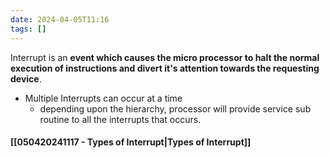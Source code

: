 ```yaml
---
date: 2024-04-05T11:16
tags: []
---
```

 Interrupt is an **event which causes the micro processor to halt the normal execution of instructions and divert it's attention towards the requesting device**.
- Multiple Interrupts can occur at a time 
	- depending upon the hierarchy, processor will provide service sub routine to all the interrupts that occurs.
#### [[050420241117 - Types of Interrupt|Types of Interrupt]]
